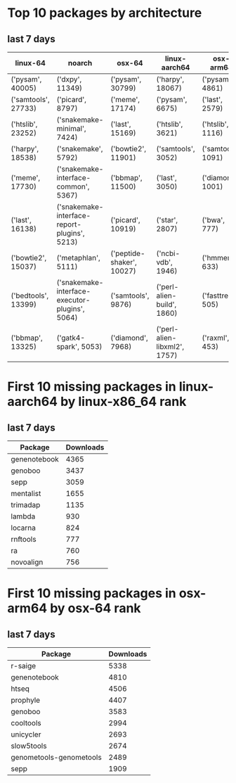 # Top 10 packages by architecture
## last 7 days
|linux-64 | noarch | osx-64 | linux-aarch64 | osx-arm64 | 
|-|-|-|-|-|
|('pysam', 40005) |('dxpy', 11349) |('pysam', 30799) |('harpy', 18067) |('pysam', 4861) |
|('samtools', 27733) |('picard', 8797) |('meme', 17174) |('pysam', 6675) |('last', 2579) |
|('htslib', 23252) |('snakemake-minimal', 7424) |('last', 15169) |('htslib', 3621) |('htslib', 1116) |
|('harpy', 18538) |('snakemake', 5792) |('bowtie2', 11901) |('samtools', 3052) |('samtools', 1091) |
|('meme', 17730) |('snakemake-interface-common', 5367) |('bbmap', 11500) |('last', 3050) |('diamond', 1001) |
|('last', 16138) |('snakemake-interface-report-plugins', 5213) |('picard', 10919) |('star', 2807) |('bwa', 777) |
|('bowtie2', 15037) |('metaphlan', 5111) |('peptide-shaker', 10027) |('ncbi-vdb', 1946) |('hmmer', 633) |
|('bedtools', 13399) |('snakemake-interface-executor-plugins', 5064) |('samtools', 9876) |('perl-alien-build', 1860) |('fasttree', 505) |
|('bbmap', 13325) |('gatk4-spark', 5053) |('diamond', 7968) |('perl-alien-libxml2', 1757) |('raxml', 453) |
# First 10 missing packages in linux-aarch64 by linux-x86_64 rank
## last 7 days

| Package | Downloads |
| - | - |
| genenotebook | 4365 | 
| genoboo | 3437 | 
| sepp | 3059 | 
| mentalist | 1655 | 
| trimadap | 1135 | 
| lambda | 930 | 
| locarna | 824 | 
| rnftools | 777 | 
| ra | 760 | 
| novoalign | 756 | 
# First 10 missing packages in osx-arm64 by osx-64 rank
## last 7 days

| Package | Downloads |
| - | - |
| r-saige | 5338 | 
| genenotebook | 4810 | 
| htseq | 4506 | 
| prophyle | 4407 | 
| genoboo | 3583 | 
| cooltools | 2994 | 
| unicycler | 2693 | 
| slow5tools | 2674 | 
| genometools-genometools | 2489 | 
| sepp | 1909 | 
